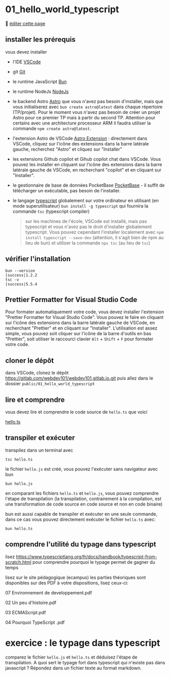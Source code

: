# 01_hello_world_typescript

:memo: [éditer cette page](https://gitlab.com/-/ide/project/webdev101/webdev101.gitlab.io/edit/main/-/public/01_hello_world_typescript/README.md)

## installer les prérequis

vous devez installer

- l'IDE [VSCode](https://code.visualstudio.com/download)
- git [Git](https://git-scm.com/downloads)
- le runtime JavaScript [Bun](https://bun.sh/)
- le runtime NodeJs [NodeJs](https://nodejs.org/en/download/)
- le backend Astro [Astro](https://astro.build/) que vous n'avez pas besoin d'installer, mais que vous initialiserez avec `bun create astro@latest` dans chaque répertoire (TP/projet). Pour le moment vous n'avez pas besoin de créer un projet Astro pour ce premier TP mais à partir du second TP. Attention pour certains avec une architecture processeur ARM il faudra utiliser la commande `npm create astro@latest`.
- l'extension Astro de VSCode [Astro Extension](https://marketplace.visualstudio.com/items?itemName=astro-build.astro-vscode) : directement dans VSCode, cliquez sur l'icône des extensions dans la barre latérale gauche, recherchez "Astro" et cliquez sur "Installer"
- les extensions Github copilot et Gihub copilot chat dans VSCode. Vous pouvez les installer en cliquant sur l'icône des extensions dans la barre latérale gauche de VSCode, en recherchant "copilot" et en cliquant sur "Installer".
- le gestionnaire de base de données PocketBase [PocketBase](https://pocketbase.io/) - il suffit de télécharger un exécutable, pas besoin de l'installer.
- le langage [typescript](https://www.typescriptlang.org/download) globalement sur votre ordinateur en utilisant (en mode superutilisateur) `bun install -g typescript` qui fournira la commande `tsc` (typescript compiler)

  > sur les machines de l'école, VSCode est installé, mais pas typescript et vous n'avez pas le droit d'installer globalement typescript. Vous pouvez cependant l'installer localement avec `npm install typescript --save-dev` (attention, il s'agit bien de npm au lieu de bun) et utiliser la commande `npx tsc` (au lieu de `tsc`)

## vérifier l'installation

```terminal
bun --version
|success|1.2.2
tsc -v
|success|5.5.4
```

## Prettier Formatter for Visual Studio Code

Pour formater automatiquement votre code, vous devez installer l'extension "Prettier Formatter for Visual Studio Code". Vous pouvez le faire en cliquant sur l'icône des extensions dans la barre latérale gauche de VSCode, en recherchant "Prettier" et en cliquant sur "Installer". L'utilisation est assez simple, vous pouvez soit cliquer sur l'icône de la barre d'outils en bas "Prettier", soit utiliser le raccourci clavier `Alt` + `Shift` + `F` pour formater votre code.

## cloner le dépôt

dans VSCode, clonez le dépôt <https://gitlab.com/webdev101/webdev101.gitlab.io.git> puis allez dans le dossier `public/01_hello_world_typescript`

## lire et comprendre

vous devez lire et comprendre le code source de `hello.ts` que voici

[hello.ts](hello.ts ":include :type=code typescript")

## transpiler et exécuter

transpilez dans un terminal avec

```terminal
tsc hello.ts
```

le fichier `hello.js` est créé, vous pouvez l'exécuter sans navigateur avec bun

```terminal
bun hello.js
```

en comparant les fichiers `hello.ts` et `hello.js`, vous pouvez comprendre l'étape de transpilation (la transpilation, contrairement à la compilation, est une transformation de code source en code source et non en code binaire)

bun est aussi capable de transpiler et exécuter en une seule commande, dans ce cas vous pouvez directement exécuter le fichier `hello.ts` avec:

```terminal
bun hello.ts
```

## comprendre l'utilité du typage dans typescript

lisez https://www.typescriptlang.org/fr/docs/handbook/typescript-from-scratch.html pour comprendre pourquoi le typage permet de gagner du temps

lisez sur le site pédagogique (ecampus) les parties théoriques sont disponibles sur des PDF à votre dispositions, lisez ceux-ci:

07 Environnement de developpement.pdf

02 Un peu d'histoire.pdf

03 ECMAScript.pdf

04 Pourquoi TypeScript .pdf

# exercice : le typage dans typescript

comparez le fichier `hello.js` et `hello.ts` et déduisez l'étape de transpilation. A quoi sert le typage fort dans typescript qui n'existe pas dans javascript ? Répondez dans un fichier texte au format markdown.
